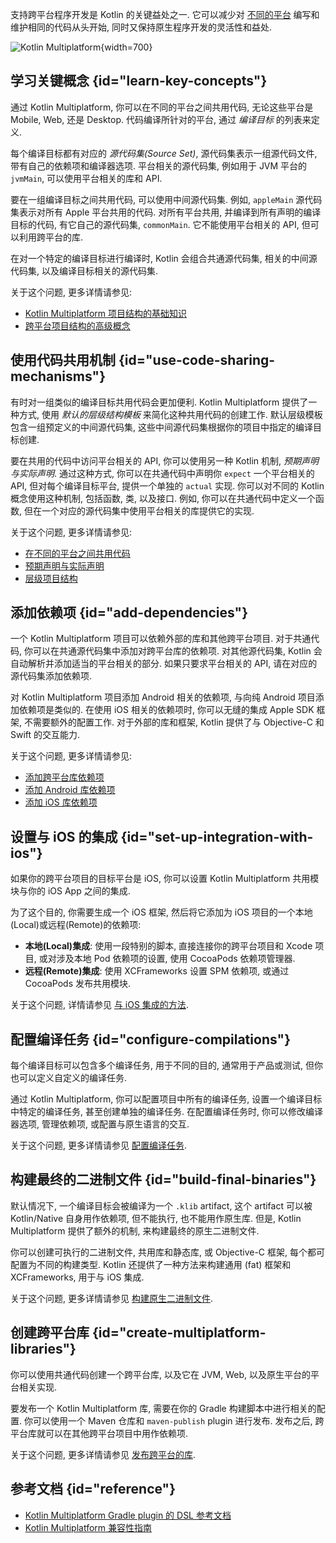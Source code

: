[//]: # (title: Kotlin Multiplatform 简介)

支持跨平台程序开发是 Kotlin 的关键益处之一.
它可以减少对 [不同的平台](multiplatform-dsl-reference.md#targets) 编写和维护相同的代码从头开始,
同时又保持原生程序开发的灵活性和益处.

![Kotlin Multiplatform](kotlin-multiplatform.svg){width=700}

## 学习关键概念 {id="learn-key-concepts"}

通过 Kotlin Multiplatform, 你可以在不同的平台之间共用代码, 无论这些平台是 Mobile, Web, 还是 Desktop.
代码编译所针对的平台, 通过 _编译目标_ 的列表来定义.

每个编译目标都有对应的 *源代码集(Source Set)*, 源代码集表示一组源代码文件, 带有自己的依赖项和编译器选项.
平台相关的源代码集, 例如用于 JVM 平台的 `jvmMain`, 可以使用平台相关的库和 API.

要在一组编译目标之间共用代码, 可以使用中间源代码集. 例如, `appleMain` 源代码集表示对所有 Apple 平台共用的代码.
对所有平台共用, 并编译到所有声明的编译目标的代码, 有它自己的源代码集, `commonMain`.
它不能使用平台相关的 API, 但可以利用跨平台的库.

在对一个特定的编译目标进行编译时, Kotlin 会组合共通源代码集, 相关的中间源代码集, 以及编译目标相关的源代码集.

关于这个问题, 更多详情请参见:

* [Kotlin Multiplatform 项目结构的基础知识](multiplatform-discover-project.md)
* [跨平台项目结构的高级概念](multiplatform-advanced-project-structure.md)

## 使用代码共用机制 {id="use-code-sharing-mechanisms"}

有时对一组类似的编译目标共用代码会更加便利. Kotlin Multiplatform 提供了一种方式, 使用 *默认的层级结构模板* 来简化这种共用代码的创建工作.
默认层级模板包含一组预定义的中间源代码集, 这些中间源代码集根据你的项目中指定的编译目标创建.

要在共用的代码中访问平台相关的 API, 你可以使用另一种 Kotlin 机制, *预期声明与实际声明*.
通过这种方式, 你可以在共通代码中声明你 `expect` 一个平台相关的 API, 但对每个编译目标平台, 提供一个单独的 `actual` 实现.
你可以对不同的 Kotlin 概念使用这种机制, 包括函数, 类, 以及接口.
例如, 你可以在共通代码中定义一个函数, 但在一个对应的源代码集中使用平台相关的库提供它的实现.

关于这个问题, 更多详情请参见:

* [在不同的平台之间共用代码](multiplatform-share-on-platforms.md)
* [预期声明与实际声明](multiplatform-expect-actual.md)
* [层级项目结构](multiplatform-hierarchy.md)

## 添加依赖项 {id="add-dependencies"}

一个 Kotlin Multiplatform 项目可以依赖外部的库和其他跨平台项目.
对于共通代码, 你可以在共通源代码集中添加对跨平台库的依赖项. 对其他源代码集, Kotlin 会自动解析并添加适当的平台相关的部分.
如果只要求平台相关的 API, 请在对应的源代码集添加依赖项.

对 Kotlin Multiplatform 项目添加 Android 相关的依赖项, 与向纯 Android 项目添加依赖项是类似的.
在使用 iOS 相关的依赖项时, 你可以无缝的集成 Apple SDK 框架, 不需要额外的配置工作.
对于外部的库和框架, Kotlin 提供了与 Objective-C 和 Swift 的交互能力.

关于这个问题, 更多详情请参见:

* [添加跨平台库依赖项](multiplatform-add-dependencies.md)
* [添加 Android 库依赖项](multiplatform-android-dependencies.md)
* [添加 iOS 库依赖项](multiplatform-ios-dependencies.md)

## 设置与 iOS 的集成 {id="set-up-integration-with-ios"}

如果你的跨平台项目的目标平台是 iOS, 你可以设置 Kotlin Multiplatform 共用模块与你的 iOS App 之间的集成.

为了这个目的, 你需要生成一个 iOS 框架, 然后将它添加为 iOS 项目的一个本地(Local)或远程(Remote)的依赖项:

* **本地(Local)集成**:
  使用一段特别的脚本, 直接连接你的跨平台项目和 Xcode 项目, 或对涉及本地 Pod 依赖项的设置, 使用 CocoaPods
  依赖项管理器.
* **远程(Remote)集成**: 使用 XCFrameworks 设置 SPM 依赖项, 或通过 CocoaPods 发布共用模块.

关于这个问题, 详情请参见 [与 iOS 集成的方法](multiplatform-ios-integration-overview.md).

## 配置编译任务 {id="configure-compilations"}

每个编译目标可以包含多个编译任务, 用于不同的目的, 通常用于产品或测试, 但你也可以定义自定义的编译任务.

通过 Kotlin Multiplatform, 你可以配置项目中所有的编译任务, 设置一个编译目标中特定的编译任务, 甚至创建单独的编译任务.
在配置编译任务时, 你可以修改编译器选项, 管理依赖项, 或配置与原生语言的交互.

关于这个问题, 更多详情请参见 [配置编译任务](multiplatform-configure-compilations.md).

## 构建最终的二进制文件 {id="build-final-binaries"}

默认情况下, 一个编译目标会被编译为一个 `.klib` artifact, 这个 artifact 可以被 Kotlin/Native 自身用作依赖项,
但不能执行, 也不能用作原生库.
但是, Kotlin Multiplatform 提供了额外的机制, 来构建最终的原生二进制文件.

你可以创建可执行的二进制文件, 共用库和静态库, 或 Objective-C 框架, 每个都可配置为不同的构建类型.
Kotlin 还提供了一种方法来构建通用 (fat) 框架和 XCFrameworks, 用于与 iOS 集成.

关于这个问题, 更多详情请参见 [构建原生二进制文件](multiplatform-build-native-binaries.md).

## 创建跨平台库 {id="create-multiplatform-libraries"}

你可以使用共通代码创建一个跨平台库, 以及它在 JVM, Web, 以及原生平台的平台相关实现.

要发布一个 Kotlin Multiplatform 库, 需要在你的 Gradle 构建脚本中进行相关的配置.
你可以使用一个 Maven 仓库和 `maven-publish` plugin 进行发布.
发布之后, 跨平台库就可以在其他跨平台项目中用作依赖项.

关于这个问题, 更多详情请参见 [发布跨平台的库](multiplatform-publish-lib-setup.md).

## 参考文档 {id="reference"}

* [Kotlin Multiplatform Gradle plugin 的 DSL 参考文档](multiplatform-dsl-reference.md)
* [Kotlin Multiplatform 兼容性指南](multiplatform-compatibility-guide.md)

